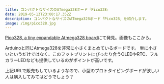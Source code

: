 ```yaml
---
title: コンパクトなサイズのATmega328ボード「Pico328」
date: 2019-05-13T23:00:17.352Z
description: コンパクトなサイズのATmega328ボード「Pico328」を紹介します。
image: /img/pico328.jpg
---
```

[Pico328, a tiny expandable Atmega328 board](https://www.tindie.com/products/PhoenixCNC/pico328-a-tiny-expandable-atmega328-board/)にて発見。画像もここから。

Arduinoと同じAtmega328を非常に小さくまとめているボードです。
単に小さいというだけではなく、このフットプリントにぴったり合うOLEDやRTC、フルカラーLEDなども提供しているのがポイントが高いです。

上記URLで販売もしているようなので、小型のプロトタイピングボードが欲しい人は購入してみてはどうでしょう？
